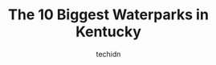 ---
layout: ampstory
image: https://i0.wp.com/paketmu.com/wp-content/uploads/2023/06/kentucky-splash-waterpark-and-campground-0-in-kentucky-1686369072.jpeg?resize=640,853
author: techidn
featured: false
description: Explore the diverse Waterpark scene in Kentucky, home to an incredible selection of 10 establishments catering to every taste. Whether youre in search of iconic favorites or undiscovered tr
title: The 10 Biggest Waterparks in Kentucky
cover:
   title: The 10 Biggest Waterparks in Kentucky
   subtitle: RICKPATE
   background: https://paketmu.com/wp-content/uploads/2023/06/kentucky-splash-waterpark-and-campground-0-in-kentucky-1686369072.jpeg

pages: 
 - layout: thirds
   top: <h1>#1 Kentucky Kingdom & Hurricane Bay</h1>
   bottom: "<p>It looks like an old park.  signs are faded, carousel looks old.  In general, the colors of the water park are paying the bill of time and it is seen that they do not inv</p>"
   background: https://paketmu.com/wp-content/uploads/2023/06/kentucky-splash-waterpark-and-campground-1-in-kentucky-1686369074.jpeg
   backgroundblur: true
 - layout: thirds
   top: <h1>#2 Coney Island Park</h1>
   bottom: "<p>Wow! We loved our visit to Coney Island Park! The staff was so friendly and we couldnt have had a more perfect day to visit.Great for families looking for an overall laz</p>"
   background: https://paketmu.com/wp-content/uploads/2023/06/kentucky-splash-waterpark-and-campground-2-in-kentucky-1686369075.jpeg
   cta:
      link: https://paketmu.com/the-10-biggest-waterparks-in-kentucky/
      text: The 10 Biggest Waterparks in Kentucky
 - layout: thirds
   top: <h1>#3 Beech Bend</h1>
   bottom: "<p>Came to the Tri-Five Nationals for the first time and was blown away. Such a beautiful area! The bathrooms were clean and well managed. Everyone was so helpful if we had </p>"
   background: https://paketmu.com/wp-content/uploads/2023/06/kentucky-splash-waterpark-and-campground-3-in-kentucky-1686369075.png
   cta:
      link: https://paketmu.com/the-10-biggest-waterparks-in-kentucky/
      text: The 10 Biggest Waterparks in Kentucky
 - layout: thirds
   top: <h1>#4 Kentucky Splash WaterPark and Campground</h1>
   bottom: "<p>1050 KY-92, Williamsburg, KY 40769, United States</p>"
   background: https://images.unsplash.com/photo-1614648718611-0635f29016cb?ixlib=rb-4.0.3&ixid=MnwxMjA3fDB8MHxwaG90by1wYWdlfHx8fGVufDB8fHx8&auto=format&fit=crop&w=640&h=853&q=80
   cta:
      link: https://paketmu.com/the-10-biggest-waterparks-in-kentucky/
      text: The 10 Biggest Waterparks in Kentucky
 - layout: thirds
   top: <h1>#5 Venture River Water Park</h1>
   bottom: "<p>280 Funway Dr, Eddyville, KY 42038, United States</p>"
   background: https://images.unsplash.com/photo-1591393223703-56fe1347ac62?ixlib=rb-4.0.3&ixid=MnwxMjA3fDB8MHxwaG90by1wYWdlfHx8fGVufDB8fHx8&auto=format&fit=crop&w=640&h=853&q=80
   cta:
      link: https://paketmu.com/the-10-biggest-waterparks-in-kentucky/
      text: The 10 Biggest Waterparks in Kentucky
 - layout: thirds
   top: <h1>#6 SomerSplash Waterpark</h1>
   bottom: "<p>1030 KY-2227, Somerset, KY 42503, United States</p>"
   background: https://images.unsplash.com/photo-1496096265110-f83ad7f96608?ixlib=rb-4.0.3&ixid=MnwxMjA3fDB8MHxwaG90by1wYWdlfHx8fGVufDB8fHx8&auto=format&fit=crop&w=640&h=853&q=80
   cta:
      link: https://paketmu.com/the-10-biggest-waterparks-in-kentucky/
      text: The 10 Biggest Waterparks in Kentucky
 - layout: thirds
   top: <h1>#7 River Run Family Water Park</h1>
   bottom: "<p>224 W Daisy Ln, New Albany, IN 47150, United States</p>"
   background: https://images.unsplash.com/photo-1527066579998-dbbae57f45ce?ixlib=rb-4.0.3&ixid=MnwxMjA3fDB8MHxwaG90by1wYWdlfHx8fGVufDB8fHx8&auto=format&fit=crop&w=640&h=853&q=80
   cta:
      link: https://paketmu.com/the-10-biggest-waterparks-in-kentucky/
      text: The 10 Biggest Waterparks in Kentucky
 - layout: thirds
   middle: Continue reading...
   background: https://images.unsplash.com/photo-1531169509526-f8f1fdaa4a67?ixlib=rb-4.0.3&ixid=MnwxMjA3fDB8MHxwaG90by1wYWdlfHx8fGVufDB8fHx8&auto=format&fit=crop&w=640&h=853&q=80
   cta:
      link: https://paketmu.com/the-10-biggest-waterparks-in-kentucky/
      text: The 10 Biggest Waterparks in Kentucky
      
---